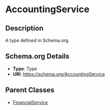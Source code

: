 # AccountingService

## Description
A type defined in Schema.org.

## Schema.org Details
- **Type**: Type
- **URI**: https://schema.org/AccountingService

## Parent Classes
- [FinancialService](../FinancialService.md)

